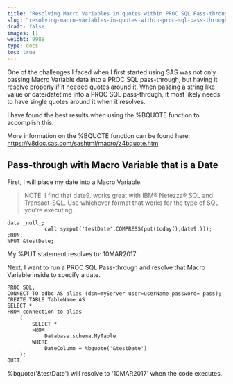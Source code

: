 ```yaml
---
title: "Resolving Macro Variables in quotes within PROC SQL Pass-throughs"
slug: "resolving-macro-variables-in-quotes-within-proc-sql-pass-throughs"
draft: false
images: []
weight: 9988
type: docs
toc: true
---
```


One of the challenges I faced when I first started using SAS was not only passing Macro Variable data into a PROC SQL pass-through, but having it resolve properly if it needed quotes around it. When passing a string like value or date/datetime into a PROC SQL pass-through, it most likely needs to have single quotes around it when it resolves.

I have found the best results when using the %BQUOTE function to accomplish this.

More information on the %BQUOTE function can be found here:
https://v8doc.sas.com/sashtml/macro/z4bquote.htm

## Pass-through with Macro Variable that is a Date
First, I will place my date into a Macro Variable. 

> NOTE: I find that
> date9. works great with IBM® Netezza® SQL and Transact-SQL. Use whichever format that works for the type of SQL you're executing.

    data _null_;
                call symput('testDate',COMPRESS(put(today(),date9.)));
    ;RUN;
    %PUT &testDate;
My %PUT statement resolves to: 10MAR2017

Next, I want to run a PROC SQL Pass-through and resolve that Macro Variable inside to specify a date.


    PROC SQL;
    CONNECT TO odbc AS alias (dsn=myServer user=userName password= pass);
    CREATE TABLE TableName AS 
    SELECT * 
    FROM connection to alias
        (
            SELECT *
            FROM
                Database.schema.MyTable
            WHERE
                DateColumn = %bquote('&testDate')
        );
    QUIT;

  %bquote('&testDate') will resolve to '10MAR2017' when the code executes.

